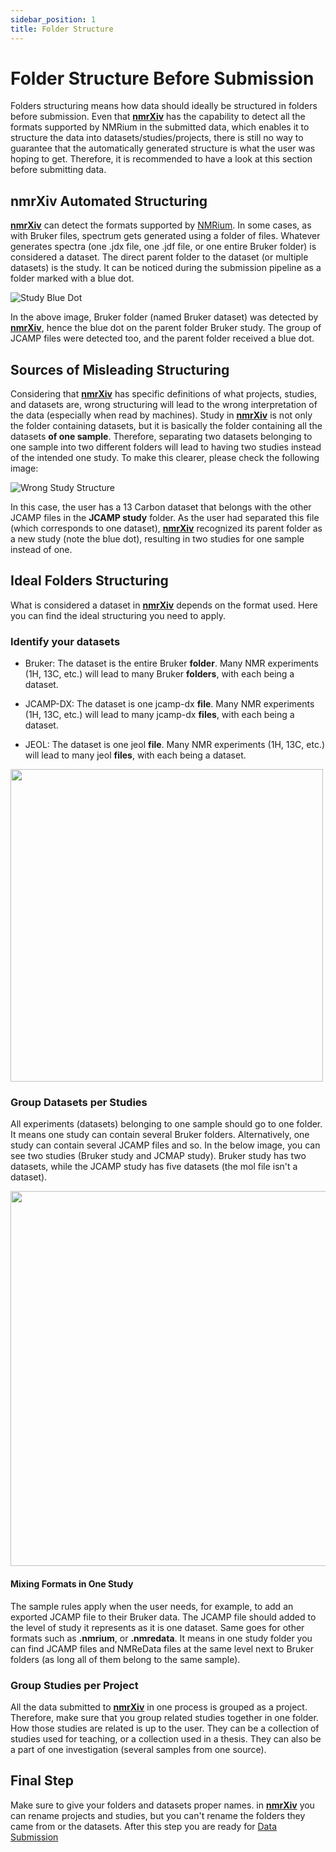 ```yaml
---
sidebar_position: 1
title: Folder Structure
---
```


# Folder Structure Before Submission
Folders structuring means how data should ideally be structured in folders before submission. Even that **[nmrXiv](https://nmrxiv.org/)** has the capability to detect all the formats supported by NMRium in the submitted data, which enables it to structure the data into datasets/studies/projects, there is still no way to guarantee that the automatically generated structure is what the user was hoping to get. Therefore, it is recommended to have a look at this section before submitting data.

## nmrXiv Automated Structuring
**[nmrXiv](https://nmrxiv.org/)** can detect the formats supported by [NMRium](https://www.nmrium.org/). In some cases, as with Bruker files, spectrum gets generated using a folder of files. Whatever generates spectra (one .jdx file, one .jdf file, or one entire Bruker folder) is considered a dataset. The direct parent folder to the dataset (or multiple datasets) is the study. It can be noticed during the submission pipeline as a folder marked with a blue dot.

![Study Blue Dot](/img/study/dot.png)

In the above image, Bruker folder (named Bruker dataset) was detected by **[nmrXiv](https://nmrxiv.org/)**, hence the blue dot on the parent folder Bruker study. The group of JCAMP files were detected too, and the parent folder received a blue dot.

## Sources of Misleading Structuring
Considering that **[nmrXiv](https://nmrxiv.org/)** has specific definitions of what projects, studies, and datasets are, wrong structuring will lead to the wrong interpretation of the data (especially when read by machines). Study in **[nmrXiv](https://nmrxiv.org/)** is not only the folder containing datasets, but it is basically the folder containing all the datasets **of one sample**. Therefore, separating two datasets belonging to one sample into two different folders will lead to having two studies instead of the intended one study. To make this clearer, please check the following image:

![Wrong Study Structure](/img/wrong-structure.png)

In this case, the user has a 13 Carbon dataset that belongs with the other JCAMP files in the **JCAMP study** folder. As the user had separated this file (which corresponds to one dataset), **[nmrXiv](https://nmrxiv.org/)** recognized its parent folder as a new study (note the blue dot), resulting in two studies for one sample instead of one.

## Ideal Folders Structuring
What is considered a dataset in **[nmrXiv](https://nmrxiv.org/)** depends on the format used. Here you can find the ideal structuring you need to apply.

### Identify your datasets
- Bruker: The dataset is the entire Bruker **folder**. Many NMR experiments (1H, 13C, etc.) will lead to many Bruker **folders**, with each being a dataset.

- JCAMP-DX: The dataset is one jcamp-dx **file**. Many NMR experiments (1H, 13C, etc.) will lead to many jcamp-dx **files**, with each being a dataset.

- JEOL: The dataset is one jeol **file**. Many NMR experiments (1H, 13C, etc.) will lead to many jeol **files**, with each being a dataset.

<div style={{textAlign: 'center'}}>

<img src="/img/dataset-structure.png" width="500" />

</div>

### Group Datasets per Studies
All experiments (datasets) belonging to one sample should go to one folder. It means one study can contain several Bruker folders. Alternatively, one study can contain several JCAMP files and so. In the below image, you can see two studies (Bruker study and JCMAP study). Bruker study has two datasets, while the JCAMP study has five datasets (the mol file isn't a dataset).

<div style={{textAlign: 'center'}}>

<img src="/img/study/structure.png" width="600" />

</div>

#### Mixing Formats in One Study
The sample rules apply when the user needs, for example, to add an exported JCAMP file to their Bruker data. The JCAMP file should added to the level of study it represents as it is one dataset. Same goes for other formats such as **.nmrium**, or **.nmredata**. It means in one study folder you can find JCAMP files and NMReData files at the same level next to Bruker folders (as long all of them belong to the same sample).

### Group Studies per Project
All the data submitted to **[nmrXiv](https://nmrxiv.org/)** in one process is grouped as a project. Therefore, make sure that you group related studies together in one folder. How those studies are related is up to the user. They can be a collection of studies used for teaching, or a collection used in a thesis. They can also be a part of one investigation (several samples from one source).

## Final Step
Make sure to give your folders and datasets proper names. in **[nmrXiv](https://nmrxiv.org/)** you can rename projects and studies, but you can't rename the folders they came from or the datasets. After this step you are ready for [Data Submission](/docs/submission-guides/submission/upload.md)





